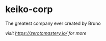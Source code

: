 # keiko-corp
The greatest company ever created by Bruno

*visit https://zerotomastery.io/ for more*
